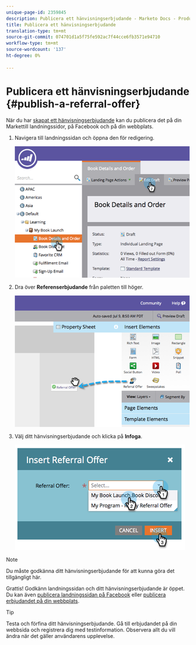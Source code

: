 ```yaml
---
unique-page-id: 2359845
description: Publicera ett hänvisningserbjudande - Marketo Docs - Produktdokumentation
title: Publicera ett hänvisningserbjudande
translation-type: tm+mt
source-git-commit: 074701d1a5f75fe592ac7f44cce6fb3571e94710
workflow-type: tm+mt
source-wordcount: '137'
ht-degree: 0%

---
```



# Publicera ett hänvisningserbjudande {#publish-a-referral-offer}

När du har [skapat ett hänvisningserbjudande](/help/marketo/product-docs/demand-generation/social/referral-offers/create-a-referral-offer.md) kan du publicera det på din Markettill landningssidor, på Facebook och på din webbplats.

1. Navigera till landningssidan och öppna den för redigering.

   ![](assets/image2014-9-19-11-3a15-3a30.png)

1. Dra över **Referenserbjudande** från paletten till höger.

   ![](assets/image2014-9-19-11-3a15-3a42.png)

1. Välj ditt hänvisningserbjudande och klicka på **Infoga**.

   ![](assets/image2014-9-19-11-3a15-3a52.png)

>[!NOTE]
>
>Du måste godkänna ditt hänvisningserbjudande för att kunna göra det tillgängligt här.

Grattis! Godkänn landningssidan och ditt hänvisningserbjudande är öppet. Du kan även [publicera landningssidan på Facebook](/help/marketo/product-docs/demand-generation/facebook/publish-landing-pages-to-facebook.md) eller [publicera erbjudandet på din webbplats](/help/marketo/product-docs/demand-generation/social/social-functions/deploy-social-on-your-website.md).

>[!TIP]
>
>Testa och förfina ditt hänvisningserbjudande. Gå till erbjudandet på din webbsida och registrera dig med testinformation. Observera allt du vill ändra när det gäller användarens upplevelse.
